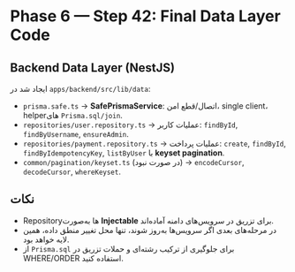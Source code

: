 # Phase 6 — Step 42: Final Data Layer Code

## Backend Data Layer (NestJS)
ایجاد شد در `apps/backend/src/lib/data`:

- `prisma.safe.ts` → **SafePrismaService**: اتصال/قطع امن، single client، helperهای `Prisma.sql/join`.
- `repositories/user.repository.ts` → عملیات کاربر: `findById`, `findByUsername`, `ensureAdmin`.
- `repositories/payment.repository.ts` → عملیات پرداخت: `create`, `findById`, `findByIdempotencyKey`, `listByUser` با **keyset pagination**.
- `common/pagination/keyset.ts` (در صورت نبود) → `encodeCursor`, `decodeCursor`, `whereKeyset`.

## نکات
- Repositoryها به‌صورت **Injectable** برای تزریق در سرویس‌های دامنه آماده‌اند.
- در مرحله‌های بعدی اگر سرویس‌ها به‌روز شوند، تنها محل تغییر منطق داده، همین لایه خواهد بود.
- از `Prisma.sql` برای جلوگیری از ترکیب رشته‌ای و حملات تزریق در WHERE/ORDER استفاده کنید.

